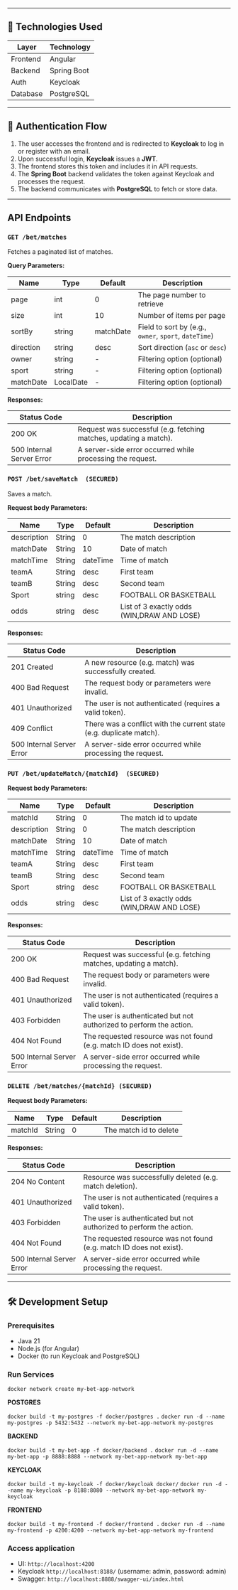 
---

## 🚀 Technologies Used

| Layer      | Technology  |
|------------|-------------|
| Frontend   | Angular     |
| Backend    | Spring Boot |
| Auth       | Keycloak    |
| Database   | PostgreSQL  |

---

## 🔐 Authentication Flow

1. The user accesses the frontend and is redirected to **Keycloak** to log in or register with an email.
2. Upon successful login, **Keycloak** issues a **JWT**.
3. The frontend stores this token and includes it in API requests.
4. The **Spring Boot** backend validates the token against Keycloak and processes the request.
5. The backend communicates with **PostgreSQL** to fetch or store data.

---
## API Endpoints

### `GET /bet/matches`

Fetches a paginated list of matches.

**Query Parameters:**

| Name      | Type      | Default   | Description                                                |
|-----------|-----------|-----------|------------------------------------------------------------|
| page      | int       | 0         | The page number to retrieve                                |
| size      | int       | 10        | Number of items per page                                   |
| sortBy    | string    | matchDate | Field to sort by (e.g., `owner`, `sport`, `dateTime`)      |
| direction | string    | desc      | Sort direction (`asc` or `desc`)                           |
| owner     | string    | -         | Filtering option (optional)                                |
| sport     | string    | -         | Filtering option (optional)                                |
| matchDate | LocalDate | -         | Filtering option (optional)                                |

**Responses:**

| Status Code               | Description                                                               |
|---------------------------|---------------------------------------------------------------------------|
| 200 OK                    | Request was successful (e.g. fetching matches, updating a match).         |
| 500 Internal Server Error | A server-side error occurred while processing the request.                |

### `POST /bet/saveMatch  (SECURED)`

Saves a match.

**Request body Parameters:**

| Name        | Type   | Default   | Description                                |
|-------------|--------|-----------|--------------------------------------------|
| description | String | 0         | The match description                      |
| matchDate   | String | 10        | Date of match                              |
| matchTime   | String | dateTime  | Time of match                              |
| teamA       | String | desc      | First team                                 |
| teamB       | String | desc      | Second team                                |
| Sport       | string | desc      | FOOTBALL OR BASKETBALL                     |
| odds        | string | desc      | List of 3 exactly odds (WIN,DRAW AND LOSE) |


**Responses:**

| Status Code               | Description                                                              |
|---------------------------|--------------------------------------------------------------------------|
| 201 Created               | A new resource (e.g. match) was successfully created.                    |
| 400 Bad Request           | The request body or parameters were invalid.                             |
| 401 Unauthorized          | The user is not authenticated (requires a valid token).                  |
| 409 Conflict              | There was a conflict with the current state (e.g. duplicate match).      |
| 500 Internal Server Error | A server-side error occurred while processing the request.               |


### `PUT /bet/updateMatch/{matchId}  (SECURED)`

**Request body Parameters:**

| Name        | Type   | Default   | Description                                |
|-------------|--------|-----------|--------------------------------------------|
| matchId     | String | 0         | The match id to update                     |
| description | String | 0         | The match description                      |
| matchDate   | String | 10        | Date of match                              |
| matchTime   | String | dateTime  | Time of match                              |
| teamA       | String | desc      | First team                                 |
| teamB       | String | desc      | Second team                                |
| Sport       | string | desc      | FOOTBALL OR BASKETBALL                     |
| odds        | string | desc      | List of 3 exactly odds (WIN,DRAW AND LOSE) |


**Responses:**

| Status Code               | Description                                                             |
|---------------------------|-------------------------------------------------------------------------|
| 200 OK                    | Request was successful (e.g. fetching matches, updating a match).       |
| 400 Bad Request           | The request body or parameters were invalid.                            |
| 401 Unauthorized          | The user is not authenticated (requires a valid token).                 |
| 403 Forbidden             | The user is authenticated but not authorized to perform the action.     |
| 404 Not Found             | The requested resource was not found (e.g. match ID does not exist).    |
| 500 Internal Server Error | A server-side error occurred while processing the request.              |


### `DELETE /bet/matches/{matchId} (SECURED)`

**Request body Parameters:**

| Name        | Type   | Default | Description            |
|-------------|--------|---------|------------------------|
| matchId     | String | 0       | The match id to delete |

**Responses:**

| Status Code               | Description                                                          |
|---------------------------|----------------------------------------------------------------------|
| 204 No Content            | Resource was successfully deleted (e.g. match deletion).             |
| 401 Unauthorized          | The user is not authenticated (requires a valid token).              |
| 403 Forbidden             | The user is authenticated but not authorized to perform the action.  |
| 404 Not Found             | The requested resource was not found (e.g. match ID does not exist). |
| 500 Internal Server Error | A server-side error occurred while processing the request.           |


---
## 🛠️ Development Setup

### Prerequisites

- Java 21
- Node.js (for Angular)
- Docker (to run Keycloak and PostgreSQL)

### Run Services

`docker network create my-bet-app-network`

**POSTGRES**

`docker build -t my-postgres -f docker/postgres .`
`docker run -d --name my-postgres -p 5432:5432 --network my-bet-app-network my-postgres`

**BACKEND**

`docker build -t my-bet-app -f docker/backend .`
`docker run -d --name my-bet-app -p 8888:8888 --network my-bet-app-network my-bet-app`

**KEYCLOAK**

`docker build -t my-keycloak -f docker/keycloak docker/`
`docker run -d --name my-keycloak -p 8188:8080 --network my-bet-app-network my-keycloak`

**FRONTEND**

`docker build -t my-frontend -f docker/frontend .`
`docker run -d --name my-frontend -p 4200:4200 --network my-bet-app-network my-frontend`


### Access application

- UI: `http://localhost:4200`
- Keycloak `http://localhost:8188/` (username: admin, password: admin)
- Swagger: `http://localhost:8888/swagger-ui/index.html`
